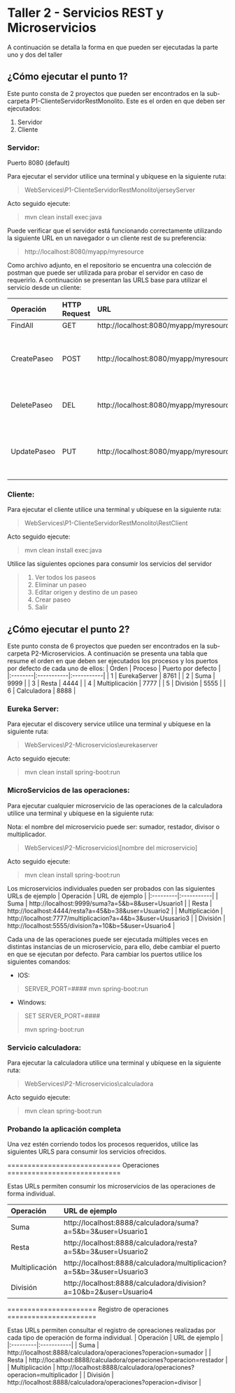 # Taller 2 - Servicios REST y Microservicios
A continuación se detalla la forma en que pueden ser ejecutadas la parte uno y dos del taller

## ¿Cómo ejecutar el punto 1?
Este punto consta de 2 proyectos que pueden ser encontrados en la sub-carpeta P1-ClienteServidorRestMonolito. Este es el orden en que deben ser ejecutados: 
1. Servidor
2. Cliente

### Servidor: 
Puerto 8080 (default)

Para ejecutar el servidor utilice una terminal y ubíquese en la siguiente ruta: 
> WebServices\P1-ClienteServidorRestMonolito\jerseyServer  

Acto seguido ejecute:
> mvn clean install exec:java

Puede verificar que el servidor está funcionando correctamente utilizando la siguiente URL en un navegador o un cliente rest de su preferencia:
> http://localhost:8080/myapp/myresource

Como archivo adjunto, en el repositorio se encuentra una colección de postman que puede ser utilizada para probar el servidor en caso de requerirlo. A continuación se presentan las URLS base para utilizar el servicio desde un cliente:


| Operación | HTTP Request | URL | Comentarios |
|:--------|:-----------|:-----------|:-----------|
| FindAll | GET | http://localhost:8080/myapp/myresource/paseos |  |
| CreatePaseo | POST | http://localhost:8080/myapp/myresource/paseos | Se debe enviar el nuevo paseo con los datos requeridos en el body |
| DeletePaseo | DEL | http://localhost:8080/myapp/myresource/paseos/{id} | Se debe enviar el id del paseo a eliminar |
| UpdatePaseo | PUT | http://localhost:8080/myapp/myresource/paseos | Se debe enviar el paseo con los datos actualizados en el body |

### Cliente:
Para ejecutar el cliente utilice una terminal y ubíquese en la siguiente ruta: 
> WebServices\P1-ClienteServidorRestMonolito\RestClient

Acto seguido ejecute:
> mvn clean install exec:java

Utilice las siguientes opciones para consumir los servicios del servidor
> 1. Ver todos los paseos
> 2. Eliminar un paseo 
> 3. Editar origen y destino de un paseo
> 4. Crear paseo
> 5. Salir

## ¿Cómo ejecutar el punto 2?
Este punto consta de 6 proyectos que pueden ser encontrados en la sub-carpeta P2-Microservicios.
A continuación se presenta una tabla que resume el orden en que deben ser ejecutados los procesos y los puertos por defecto de cada uno de ellos:
| Orden | Proceso | Puerto por defecto |
|:--------|:-----------|:-----------|
| 1 | EurekaServer | 8761 |
| 2 | Suma | 9999 |
| 3 | Resta | 4444 |
| 4 | Multiplicación | 7777 |
| 5 | División | 5555 |
| 6 | Calculadora | 8888 |

### Eureka Server:
Para ejecutar el discovery service utilice una terminal y ubíquese en la siguiente ruta: 
> WebServices\P2-Microservicios\eurekaserver

Acto seguido ejecute:
> mvn clean install spring-boot:run

### MicroServicios de las operaciones:
Para ejecutar cualquier microservicio de las operaciones de la calculadora utilice una terminal y ubíquese en la siguiente ruta: 

Nota: el nombre del microservicio puede ser: sumador, restador, divisor o multiplicador.
> WebServices\P2-Microservicios\\[nombre del microservicio]

Acto seguido ejecute:
> mvn clean install spring-boot:run

Los microservicios individuales pueden ser probados con las siguientes URLs de ejemplo
| Operación | URL de ejemplo |
|:---------|:-----------|
| Suma | http://localhost:9999/suma?a=5&b=8&user=Usuario1 |
| Resta | http://localhost:4444/resta?a=45&b=38&user=Usuario2 |
| Multiplicación | http://localhost:7777/multiplicacion?a=4&b=3&user=Ususario3 |
| División | http://localhost:5555/division?a=10&b=5&user=Usuario4 |

Cada una de las operaciones puede ser ejecutada múltiples veces en distintas instancias de un microservicio, para ello, debe cambiar el puerto en que se ejecutan por defecto.
Para cambiar los puertos utilice los siguientes comandos:

* IOS: 
> SERVER_PORT=#### mvn spring-boot:run

* Windows:
> SET SERVER_PORT=####
> 
> mvn spring-boot:run


### Servicio calculadora:
Para ejecutar la calculadora utilice una terminal y ubíquese en la siguiente ruta: 
> WebServices\P2-Microservicios\calculadora

Acto seguido ejecute:
> mvn clean spring-boot:run


### Probando la aplicación completa 
Una vez estén corriendo todos los procesos requeridos, utilice las siguientes URLS para consumir los servicios ofrecidos.

============================ Operaciones ============================

Estas URLs permiten consumir los microservicios de las operaciones de forma individual.

| Operación | URL de ejemplo |
|:---------|:-----------|
| Suma | http://localhost:8888/calculadora/suma?a=5&b=3&user=Usuario1 |
| Resta | http://localhost:8888/calculadora/resta?a=5&b=3&user=Usuario2 |
| Multiplicación | http://localhost:8888/calculadora/multiplicacion?a=5&b=3&user=Usuario3 |
| División | http://localhost:8888/calculadora/division?a=10&b=2&user=Usuario4 |



====================== Registro de operaciones ====================== 

Estas URLs permiten consultar el registro de opreaciones realizadas por cada tipo de operación de forma individual.
| Operación | URL de ejemplo |
|:---------|:-----------|
| Suma | http://localhost:8888/calculadora/operaciones?operacion=sumador |
| Resta | http://localhost:8888/calculadora/operaciones?operacion=restador |
| Multiplicación | http://localhost:8888/calculadora/operaciones?operacion=multiplicador |
| División | http://localhost:8888/calculadora/operaciones?operacion=divisor |



